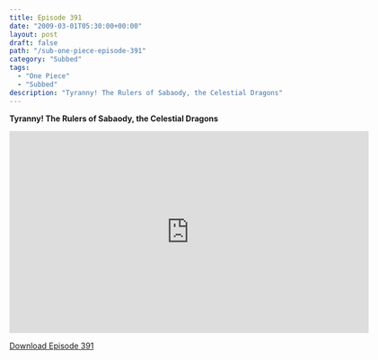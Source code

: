 ```yaml
---
title: Episode 391
date: "2009-03-01T05:30:00+00:00"
layout: post
draft: false
path: "/sub-one-piece-episode-391"
category: "Subbed"
tags:
  - "One Piece"
  - "Subbed"
description: "Tyranny! The Rulers of Sabaody, the Celestial Dragons"
---
```


**Tyranny! The Rulers of Sabaody, the Celestial Dragons**

<iframe width="640" height="360" src="https://www.rapidvideo.com/e/FXV0ZXY5KW" frameborder="0" marginwidth=0 marginheight=0 scrolling=no allowfullscreen></iframe>

<a href="http://ouo.io/qs/eCodkFEQ?s=https://rapidvid.to/d/https://www.rapidvideo.com/e/FXV0ZXY5KW">Download Episode 391</a>
